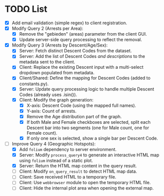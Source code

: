 # TODO List

- [x] Add email validation (simple regex) to client registration.
- [x] Modify Query 2 (Arrests per Area):
    - [x] Remove the "gebieden" (areas) parameter from the client GUI.
    - [x] Update server-side query processing to reflect the removal.
- [x] Modify Query 3 (Arrests by Descent/Age/Sex):
    - [x] Server: Fetch distinct Descent Codes from the dataset.
    - [x] Server: Add the list of Descent Codes *and descriptions* to the metadata sent to the client.
    - [x] Client: Replace the existing Descent input with a multi-select dropdown populated from metadata.
    - [x] Client/Shared: Define the mapping for Descent Codes (added to constants.py).
    - [x] Server: Update query processing logic to handle multiple Descent Codes (already uses .isin()).
    - [x] Client: Modify the graph generation:
        - [x] X-axis: Descent Code (using the mapped full names).
        - [x] Y-axis: Count of arrests.
        - [x] Remove the Age distribution part of the graph.
        - [x] If both Male and Female checkboxes are selected, split each Descent bar into two segments (one for Male count, one for Female count).
        - [x] If only one sex is selected, show a single bar per Descent Code.
- [ ] Improve Query 4 (Geographic Hotspots):
    - [x] Add `folium` dependency to server environment.
    - [x] Server: Modify `process_query4` to generate an interactive HTML map using `folium` instead of a static plot.
    - [x] Server: Return the HTML map content in the query result.
    - [ ] Client: Modify `on_query_result` to detect HTML map data.
    - [ ] Client: Save received HTML to a temporary file.
    - [ ] Client: Use `webbrowser` module to open the temporary HTML file.
    - [ ] Client: Hide the internal plot area when opening the external map. 